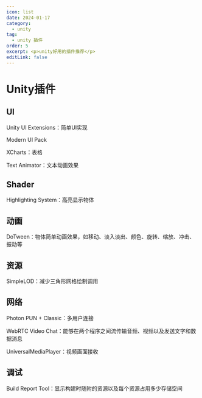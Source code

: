 ```yaml
---
icon: list
date: 2024-01-17
category:
  - unity
tag:
  - unity 插件
order: 5
excerpt: <p>unity好用的插件推荐</p>
editLink: false
---
```

# Unity插件

## UI

Unity UI Extensions：简单UI实现

Modern UI Pack

XCharts：表格

Text Animator：文本动画效果

## Shader

Highlighting System：高亮显示物体

## 动画

DoTween：物体简单动画效果，如移动、淡入淡出、颜色、旋转、缩放、冲击、振动等

## 资源

SimpleLOD：减少三角形网格绘制调用

## 网络

Photon PUN + Classic：多用户连接

WebRTC Video Chat：能够在两个程序之间流传输音频、视频以及发送文字和数据消息

UniversalMediaPlayer：视频画面接收

## 调试

Build Report Tool：显示构建时随附的资源以及每个资源占用多少存储空间

